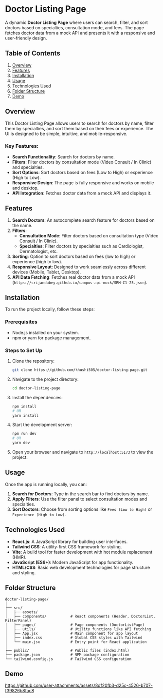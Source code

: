 # Doctor Listing Page

A dynamic **Doctor Listing Page** where users can search, filter, and sort doctors based on specialties, consultation mode, and fees. The page fetches doctor data from a mock API and presents it with a responsive and user-friendly design.

## Table of Contents

1. [Overview](#overview)
2. [Features](#features)
3. [Installation](#installation)
4. [Usage](#usage)
5. [Technologies Used](#technologies-used)
6. [Folder Structure](#folder-structure)
7. [Demo](#demo)


## Overview

This Doctor Listing Page allows users to search for doctors by name, filter them by specialties, and sort them based on their fees or experience. The UI is designed to be simple, intuitive, and mobile-responsive.

### Key Features:
- **Search Functionality**: Search for doctors by name.
- **Filters**: Filter doctors by consultation mode (Video Consult / In Clinic) and specialties.
- **Sort Options**: Sort doctors based on fees (Low to High) or experience (High to Low).
- **Responsive Design**: The page is fully responsive and works on mobile and desktop.
- **API Integration**: Fetches doctor data from a mock API and displays it.

## Features

1. **Search Doctors**: An autocomplete search feature for doctors based on the name.
2. **Filters**:
    - **Consultation Mode**: Filter doctors based on consultation type (Video Consult / In Clinic).
    - **Specialties**: Filter doctors by specialties such as Cardiologist, Dermatologist, etc.
3. **Sorting**: Option to sort doctors based on fees (low to high) or experience (high to low).
4. **Responsive Layout**: Designed to work seamlessly across different devices (Mobile, Tablet, Desktop).
5. **API Data Fetching**: Fetches real doctor data from a mock API (`https://srijandubey.github.io/campus-api-mock/SRM-C1-25.json`).

## Installation

To run the project locally, follow these steps:

### Prerequisites

- Node.js installed on your system.
- npm or yarn for package management.

### Steps to Set Up

1. Clone the repository:
   ```bash
   git clone https://github.com/khushi505/doctor-listing-page.git
   ```

2. Navigate to the project directory:
   ```bash
   cd doctor-listing-page
   ```

3. Install the dependencies:
   ```bash
   npm install
   # OR
   yarn install
   ```

4. Start the development server:
   ```bash
   npm run dev
   # OR
   yarn dev
   ```

5. Open your browser and navigate to `http://localhost:5173` to view the project.

## Usage

Once the app is running locally, you can:
1. **Search for Doctors**: Type in the search bar to find doctors by name.
2. **Apply Filters**: Use the filter panel to select consultation modes and specialties.
3. **Sort Doctors**: Choose from sorting options like `Fees (Low to High)` or `Experience (High to Low)`.

## Technologies Used

- **React.js**: A JavaScript library for building user interfaces.
- **Tailwind CSS**: A utility-first CSS framework for styling.
- **Vite**: A build tool for faster development with hot module replacement (HMR).
- **JavaScript (ES6+)**: Modern JavaScript for app functionality.
- **HTML/CSS**: Basic web development technologies for page structure and styling.

## Folder Structure

```plaintext
doctor-listing-page/
│
├── src/
│   ├── assets/               
│   ├── components/           # React components (Header, DoctorList, FilterPanel)
│   ├── pages/                # Page components (DoctorListPage)
│   ├── utils/                # Utility functions like API fetching
│   ├── App.jsx               # Main component for app layout
│   ├── index.css             # Global CSS styles with Tailwind
│   └── main.jsx              # Entry point for React application
│
├── public/                   # Public files (index.html)
├── package.json              # NPM package configuration
└── tailwind.config.js        # Tailwind CSS configuration
```


## Demo 


https://github.com/user-attachments/assets/8df20fb3-d25c-4526-b707-f39826b8fac8




